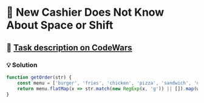 # 📝 New Cashier Does Not Know About Space or Shift

## 🔗 [Task description on CodeWars](https://www.codewars.com/kata/5d23d89906f92a00267bb83d)

### 💡 Solution

```javascript
function getOrder(str) {
    const menu = ['burger', 'fries', 'chicken', 'pizza', 'sandwich', 'onionrings', 'milkshake', 'coke'];
    return menu.flatMap(x => str.match(new RegExp(x, 'g')) || []).map(w => w.replace(/^\w/g, c => c.toUpperCase())).join(' ');
}
```

